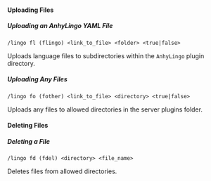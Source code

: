 #### Uploading Files

##### Uploading an AnhyLingo YAML File

```shell
/lingo fl (flingo) <link_to_file> <folder> <true|false>
```
Uploads language files to subdirectories within the `AnhyLingo` plugin directory.

##### Uploading Any Files

```shell
/lingo fo (fother) <link_to_file> <directory> <true|false>
```
Uploads any files to allowed directories in the server plugins folder.

#### Deleting Files

##### Deleting a File

```shell
/lingo fd (fdel) <directory> <file_name>
```
Deletes files from allowed directories.